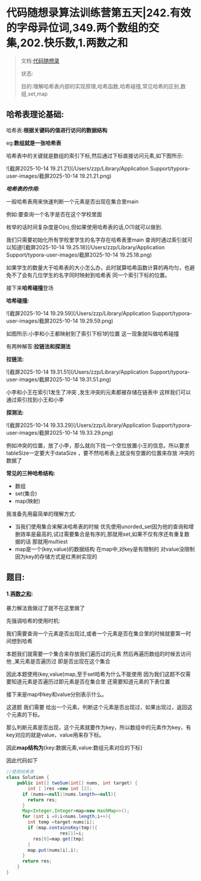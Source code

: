 # 代码随想录算法训练营第五天|242.有效的字母异位词,349.两个数组的交集,202.快乐数,1.两数之和

> 文档:[代码随想录](https://docs.qq.com/doc/DUEtFSGdreWRuR2p4?nlc=1)
>
> 状态:
>
> 目的:理解哈希表内部的实现原理,哈希函数,哈希碰撞,常见哈希的区别,数组,set,map

## 哈希表理论基础:

哈希表:**根据关键码的值进行访问的数据结构**

eg:**数组就是一张哈希表**

哈希表中的关键就是数组的索引下标,然后通过下标直接访问元素,如下图所示:

![截屏2025-10-14 19.21.21](/Users/zzp/Library/Application Support/typora-user-images/截屏2025-10-14 19.21.21.png)

***哈希表的作用:***

一般哈希表用来快速判断一个元素是否出现在集合里main

例如:要查询一个名字是否在这个学校里面 

枚举的话时间复杂度是O(n),但如果使用哈希表的话,O(1)就可以做到.

我们只需要初始化所有学校里学生的名字存在哈希表里main 查询时通过索引就可以知道![截屏2025-10-14 19.25.18](/Users/zzp/Library/Application Support/typora-user-images/截屏2025-10-14 19.25.18.png)

如果学生的数量大于哈希表的大小怎么办，此时就算哈希函数计算的再均匀，也避免不了会有几位学生的名字同时映射到哈希表 同一个索引下标的位置。

接下来**哈希碰撞**登场

**哈希碰撞:**

![截屏2025-10-14 19.29.59](/Users/zzp/Library/Application Support/typora-user-images/截屏2025-10-14 19.29.59.png)

如图所示:小李和小王都映射到了索引下标1的位置 这一现象就叫做哈希碰撞

有两种解答:**拉链法和探测法**

**拉链法:**

![截屏2025-10-14 19.31.51](/Users/zzp/Library/Application Support/typora-user-images/截屏2025-10-14 19.31.51.png)

小李和小王在索引1发生了冲突 ,发生冲突的元素都被存储在链表中 这样我们可以通过索引找到小王和小李

**探测法:**

![截屏2025-10-14 19.33.29](/Users/zzp/Library/Application Support/typora-user-images/截屏2025-10-14 19.33.29.png)

​	例如冲突的位置，放了小李，那么就向下找一个空位放置小王的信息。所以要求tableSize一定要大于dataSize ，要不然哈希表上就没有空置的位置来存放 冲突的数据了





**常见的三种哈希结构:**

- 数组
- set(集合)
- map(映射)

我准备先用最简单的理解方式:

- 当我们使用集合来解决哈希表的时候 优先使用unorded_set因为他的查询和增删效率是最高的,试过需要集合是有序的,那就用set,如果不仅有序还有重复数据的话 那就用multiest
- map是一个(key,value)的数据结构 在map中,对key是有限制的 对value没限制 因为key的存储方式是红黑树实现的

## 题目:

#### 1.[两数之和](https://leetcode.cn/problems/two-sum/description/):

暴力解法我做过了就不在这里做了

先强调哈希的使用时机:

我们需要查询一个元素是否出现过,或者一个元素是否在集合里的时候就要第一时间想到哈希

本题我们就需要一个集合来存放我们遍历过的元素 然后再遍历数组的时候去访问他 ,某元素是否遍历过 即是否出现在这个集合

因此本题使用(key,value)map,至于set哈希为什么不能使用 因为我们这题不仅需要知道元素是否遍历过即元素是否在集合里 还需要知道元素的下表位置

接下来是map中key和value分别表示什么。

这道题 我们需要 给出一个元素，判断这个元素是否出现过，如果出现过，返回这个元素的下标。

那么判断元素是否出现，这个元素就要作为key，所以数组中的元素作为key，有key对应的就是value，value用来存下标。

因此**map结构为**{key:数据元素,value:数组元素对应的下标}

因此代码如下

```java
//使用哈希表
class Solution {
    public int[] twoSum(int[] nums, int target) {
        int [ ]res =new int [2];
      if (nums==null||nums.length==null){
        return res;
      }
      Map<Integer,Integer>map=new HashMap<>();
      for (int i =0;i<nums.length;i++){
        int temp =target-nums[i];
        if (map.containsKey(tmp)){
					res[1]=i;
          res[0]=map.get[tmp]
        }
        map.put(nums[i],i);
      }
      return res;
    }
}
```


